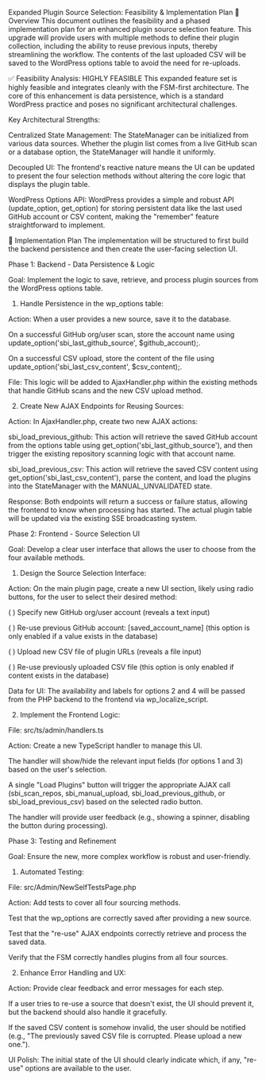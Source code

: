 Expanded Plugin Source Selection: Feasibility & Implementation Plan
🎯 Overview
This document outlines the feasibility and a phased implementation plan for an enhanced plugin source selection feature. This upgrade will provide users with multiple methods to define their plugin collection, including the ability to reuse previous inputs, thereby streamlining the workflow. The contents of the last uploaded CSV will be saved to the WordPress options table to avoid the need for re-uploads.

✅ Feasibility Analysis: HIGHLY FEASIBLE
This expanded feature set is highly feasible and integrates cleanly with the FSM-first architecture. The core of this enhancement is data persistence, which is a standard WordPress practice and poses no significant architectural challenges.

Key Architectural Strengths:

Centralized State Management: The StateManager can be initialized from various data sources. Whether the plugin list comes from a live GitHub scan or a database option, the StateManager will handle it uniformly.

Decoupled UI: The frontend's reactive nature means the UI can be updated to present the four selection methods without altering the core logic that displays the plugin table.

WordPress Options API: WordPress provides a simple and robust API (update_option, get_option) for storing persistent data like the last used GitHub account or CSV content, making the "remember" feature straightforward to implement.

🚀 Implementation Plan
The implementation will be structured to first build the backend persistence and then create the user-facing selection UI.

Phase 1: Backend - Data Persistence & Logic

Goal: Implement the logic to save, retrieve, and process plugin sources from the WordPress options table.

1. Handle Persistence in the wp_options table:

Action: When a user provides a new source, save it to the database.

On a successful GitHub org/user scan, store the account name using update_option('sbi_last_github_source', $github_account);.

On a successful CSV upload, store the content of the file using update_option('sbi_last_csv_content', $csv_content);.

File: This logic will be added to AjaxHandler.php within the existing methods that handle GitHub scans and the new CSV upload method.

2. Create New AJAX Endpoints for Reusing Sources:

Action: In AjaxHandler.php, create two new AJAX actions:

sbi_load_previous_github: This action will retrieve the saved GitHub account from the options table using get_option('sbi_last_github_source'), and then trigger the existing repository scanning logic with that account name.

sbi_load_previous_csv: This action will retrieve the saved CSV content using get_option('sbi_last_csv_content'), parse the content, and load the plugins into the StateManager with the MANUAL_UNVALIDATED state.

Response: Both endpoints will return a success or failure status, allowing the frontend to know when processing has started. The actual plugin table will be updated via the existing SSE broadcasting system.

Phase 2: Frontend - Source Selection UI

Goal: Develop a clear user interface that allows the user to choose from the four available methods.

1. Design the Source Selection Interface:

Action: On the main plugin page, create a new UI section, likely using radio buttons, for the user to select their desired method:

( ) Specify new GitHub org/user account (reveals a text input)

( ) Re-use previous GitHub account: [saved_account_name] (this option is only enabled if a value exists in the database)

( ) Upload new CSV file of plugin URLs (reveals a file input)

( ) Re-use previously uploaded CSV file (this option is only enabled if content exists in the database)

Data for UI: The availability and labels for options 2 and 4 will be passed from the PHP backend to the frontend via wp_localize_script.

2. Implement the Frontend Logic:

File: src/ts/admin/handlers.ts

Action: Create a new TypeScript handler to manage this UI.

The handler will show/hide the relevant input fields (for options 1 and 3) based on the user's selection.

A single "Load Plugins" button will trigger the appropriate AJAX call (sbi_scan_repos, sbi_manual_upload, sbi_load_previous_github, or sbi_load_previous_csv) based on the selected radio button.

The handler will provide user feedback (e.g., showing a spinner, disabling the button during processing).

Phase 3: Testing and Refinement

Goal: Ensure the new, more complex workflow is robust and user-friendly.

1. Automated Testing:

File: src/Admin/NewSelfTestsPage.php

Action: Add tests to cover all four sourcing methods.

Test that the wp_options are correctly saved after providing a new source.

Test that the "re-use" AJAX endpoints correctly retrieve and process the saved data.

Verify that the FSM correctly handles plugins from all four sources.

2. Enhance Error Handling and UX:

Action: Provide clear feedback and error messages for each step.

If a user tries to re-use a source that doesn't exist, the UI should prevent it, but the backend should also handle it gracefully.

If the saved CSV content is somehow invalid, the user should be notified (e.g., "The previously saved CSV file is corrupted. Please upload a new one.").

UI Polish: The initial state of the UI should clearly indicate which, if any, "re-use" options are available to the user.